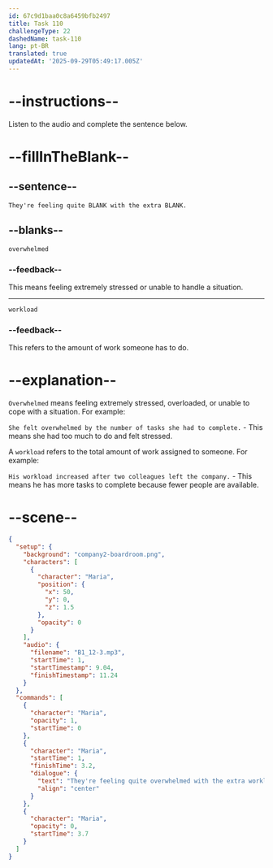 ```yaml
---
id: 67c9d1baa0c8a6459bfb2497
title: Task 110
challengeType: 22
dashedName: task-110
lang: pt-BR
translated: true
updatedAt: '2025-09-29T05:49:17.005Z'
---
```


<!-- (Audio) Maria: They're feeling quite overwhelmed with the extra workload. -->

# --instructions--

Listen to the audio and complete the sentence below.  

# --fillInTheBlank--

## --sentence--

`They're feeling quite BLANK with the extra BLANK.`  

## --blanks--

`overwhelmed`  

### --feedback--

This means feeling extremely stressed or unable to handle a situation.  

---  

`workload`  

### --feedback--

This refers to the amount of work someone has to do.  

# --explanation--

`Overwhelmed` means feeling extremely stressed, overloaded, or unable to cope with a situation. For example:

`She felt overwhelmed by the number of tasks she had to complete.` - This means she had too much to do and felt stressed.

A `workload` refers to the total amount of work assigned to someone. For example:

`His workload increased after two colleagues left the company.` - This means he has more tasks to complete because fewer people are available.

# --scene--

```json
{
  "setup": {
    "background": "company2-boardroom.png",
    "characters": [
      {
        "character": "Maria",
        "position": {
          "x": 50,
          "y": 0,
          "z": 1.5
        },
        "opacity": 0
      }
    ],
    "audio": {
      "filename": "B1_12-3.mp3",
      "startTime": 1,
      "startTimestamp": 9.04,
      "finishTimestamp": 11.24
    }
  },
  "commands": [
    {
      "character": "Maria",
      "opacity": 1,
      "startTime": 0
    },
    {
      "character": "Maria",
      "startTime": 1,
      "finishTime": 3.2,
      "dialogue": {
        "text": "They're feeling quite overwhelmed with the extra workload.",
        "align": "center"
      }
    },
    {
      "character": "Maria",
      "opacity": 0,
      "startTime": 3.7
    }
  ]
}
```
